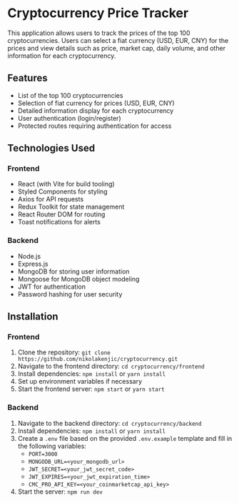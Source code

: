 # Cryptocurrency Price Tracker

This application allows users to track the prices of the top 100 cryptocurrencies. Users can select a fiat currency (USD, EUR, CNY) for the prices and view details such as price, market cap, daily volume, and other information for each cryptocurrency.

## Features

- List of the top 100 cryptocurrencies
- Selection of fiat currency for prices (USD, EUR, CNY)
- Detailed information display for each cryptocurrency
- User authentication (login/register)
- Protected routes requiring authentication for access

## Technologies Used

### Frontend

- React (with Vite for build tooling)
- Styled Components for styling
- Axios for API requests
- Redux Toolkit for state management
- React Router DOM for routing
- Toast notifications for alerts

### Backend

- Node.js
- Express.js
- MongoDB for storing user information
- Mongoose for MongoDB object modeling
- JWT for authentication
- Password hashing for user security

## Installation

### Frontend

1. Clone the repository: `git clone https://github.com/nikolakenjic/cryptocurrency.git`
2. Navigate to the frontend directory: `cd cryptocurrency/frontend`
3. Install dependencies: `npm install` or `yarn install`
4. Set up environment variables if necessary
5. Start the frontend server: `npm start` or `yarn start`

### Backend

1. Navigate to the backend directory: `cd cryptocurrency/backend`
2. Install dependencies: `npm install` or `yarn install`
3. Create a `.env` file based on the provided `.env.example` template and fill in the following variables:
   - `PORT=3000`
   - `MONGODB_URL=<your_mongodb_url>`
   - `JWT_SECRET=<your_jwt_secret_code>`
   - `JWT_EXPIRES=<your_jwt_expiration_time>`
   - `CMC_PRO_API_KEY=<your_coinmarketcap_api_key>`
4. Start the server: `npm run dev`
